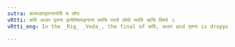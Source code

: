 ```yaml
---
sutra: कव्यध्वरपृतनस्यर्चि च लोपः
vRtti: कवि अध्वर पृतना इत्येतेषामङ्गानां क्यचि परतो लोपो भवति ऋचि विषये ॥
vRtti_eng: In the _Rig_ _Veda_, the final of कवि, अध्वर and पृतना is dropped before the Denominative क्यच् ॥

---
```

